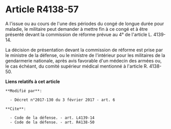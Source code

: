 # Article R4138-57

A l'issue ou au cours de l'une des périodes du congé de longue durée pour maladie, le militaire peut demander à mettre fin à
ce congé et à être présenté devant la commission de réforme prévue au 4° de l'article L. 4139-14. 

La décision de présentation devant la commission de réforme est prise par le ministre de la défense, ou le ministre de
l'intérieur pour les militaires de la gendarmerie nationale, après avis favorable d'un médecin des armées  ou, le cas
échéant, du comité supérieur médical mentionné à l'article R. 4138-50.

**Liens relatifs à cet article**

	**Modifié par**:

	  - Décret n°2017-130 du 3 février 2017 - art. 6

	**Cite**:

	  - Code de la défense. - art. L4139-14
	  - Code de la défense. - art. R4138-50
